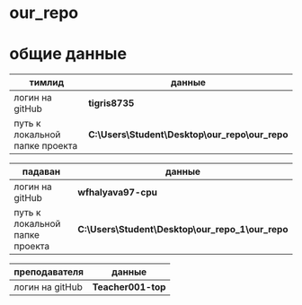 # our_repo
# общие данные 

| тимлид | данные |
|---------------|---------------|
|логин на gitHub| **tigris8735**|
|путь к локальной папке проекта|**C:\Users\Student\Desktop\our_repo\our_repo**|

| падаван | данные |
|----------------|---------------|
|логин на gitHub |**wfhalyava97-cpu**|
|путь к локальной папке проекта|**C:\Users\Student\Desktop\our_repo_1\our_repo**|

| преподавателя | данные |
|--------------------|---------------|
|логин на gitHub|**Teacher001-top**|
